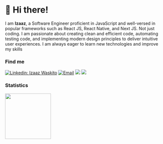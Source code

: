 # 👋 Hi there!

I am **Izaaz**, a Software Engineer proficient in JavaScript and well-versed in popular frameworks such as React JS, React Native, and Next JS. Not just coding. I am passionate about creating clean and efficient code, automating testing code, and implementing modern design principles to deliver intuitive user experiences. I am always eager to learn new technologies and improve my skills

### Find me

[![Linkedin: Izaaz Waskito](https://img.shields.io/badge/-Izaaz%20Waskito-blue?style=flat-square&logo=Linkedin&logoColor=white&link=https://www.linkedin.com/in/izaazwaskito/)](https://www.linkedin.com/in/izaazwaskito/)
<a href="mailto:izaaz.waskito@gmail.com"><img alt="Email" src="https://img.shields.io/badge/Email-izaazwaskito-blue?style=flat-square&logo=email"></a>
[![](https://komarev.com/ghpvc/?username=izaazwaskito&color=blue&label=Profile%20Views)](https://github.com/izaazwaskito/izaazwaskito)
[![](https://img.shields.io/github/followers/izaazwaskito?label=GitHub%20Followers)](https://github.com/izaazwaskito)


### Statistics

<div>
  <img height="150" src="https://github-readme-stats.vercel.app/api/top-langs/?username=izaazwaskito&layout=compact&theme=react&hide=php&langs_count=6" />
</div>

